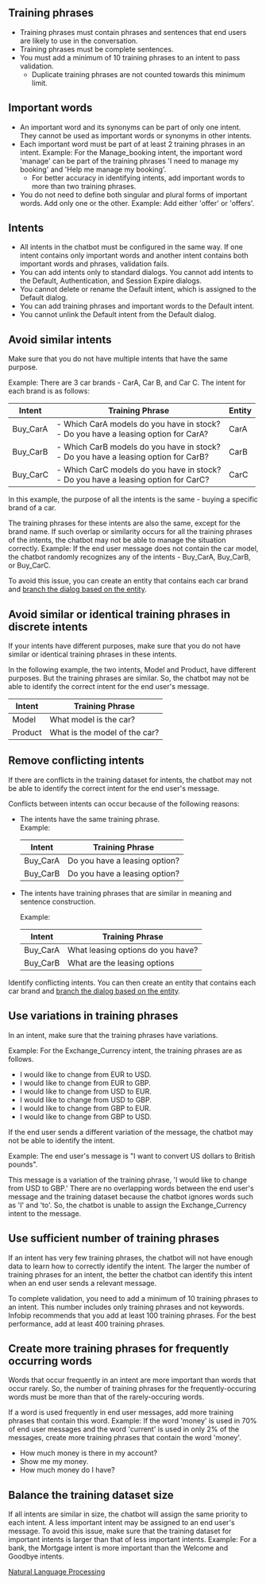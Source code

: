 ## Training phrases

- Training phrases must contain phrases and sentences that end users are likely to use in the conversation.
- Training phrases must be complete sentences.
- You must add a minimum of 10 training phrases to an intent to pass validation.
    - Duplicate training phrases are not counted towards this minimum limit.

## Important words

- An important word and its synonyms can be part of only one intent. They cannot be used as important words or synonyms in other intents.
- Each important word must be part of at least 2 training phrases in an intent. Example: For the Manage_booking intent, the important word 'manage' can be part of the training phrases 'I need to manage my booking' and 'Help me manage my booking'.
    - For better accuracy in identifying intents, add important words to more than two training phrases.
- You do not need to define both singular and plural forms of important words. Add only one or the other. Example: Add either 'offer' or 'offers'.

## Intents

- All intents in the chatbot must be configured in the same way. If one intent contains only important words and another intent contains both important words and phrases, validation fails.
- You can add intents only to standard dialogs. You cannot add intents to the Default, Authentication, and Session Expire dialogs.
- You cannot delete or rename the Default intent, which is assigned to the Default dialog.
- You can add training phrases and important words to the Default intent.
- You cannot unlink the Default intent from the Default dialog.

## Avoid similar intents

Make sure that you do not have multiple intents that have the same purpose.

Example: There are 3 car brands - CarA, Car B, and Car C. The intent for each brand is as follows:

|Intent|Training Phrase|Entity|
|---|---|---|
|Buy_CarA|- Which CarA models do you have in stock?<br>- Do you have a leasing option for CarA?|CarA|
|Buy_CarB|- Which CarB models do you have in stock?<br>- Do you have a leasing option for CarB?|CarB|
|Buy_CarC|- Which CarC models do you have in stock?<br>- Do you have a leasing option for CarC?|CarC|

In this example, the purpose of all the intents is the same - buying a specific brand of a car.

The training phrases for these intents are also the same, except for the brand name. If such overlap or similarity occurs for all the training phrases of the intents, the chatbot may not be able to manage the situation correctly. Example: If the end user message does not contain the car model, the chatbot randomly recognizes any of the intents - Buy_CarA, Buy_CarB, or Buy_CarC.

To avoid this issue, you can create an entity that contains each car brand and [branch the dialog based on the entity](https://www.infobip.com/docs/answers/ai-chatbots/intents#use-entities-to-branch-a-dialog-how-to).

## Avoid similar or identical training phrases in discrete intents

If your intents have different purposes, make sure that you do not have similar or identical training phrases in these intents.

In the following example, the two intents, Model and Product, have different purposes. But the training phrases are similar. So, the chatbot may not be able to identify the correct intent for the end user's message.

|Intent|Training Phrase|
|---|---|
|Model|What model is the car?|
|Product|What is the model of the car?|

## Remove conflicting intents

If there are conflicts in the training dataset for intents, the chatbot may not be able to identify the correct intent for the end user's message. 

Conflicts between intents can occur because of the following reasons:

- The intents have the same training phrase.  
    Example:
    
    |Intent|Training Phrase|
    |---|---|
    |Buy_CarA|Do you have a leasing option?|
    |Buy_CarB|Do you have a leasing option?|
    
- The intents have training phrases that are similar in meaning and sentence construction.
    
    Example:
    
    |Intent|Training Phrase|
    |---|---|
    |Buy_CarA|What leasing options do you have?|
    |Buy_CarB|What are the leasing options|
    

Identify conflicting intents. You can then create an entity that contains each car brand and [branch the dialog based on the entity](https://www.infobip.com/docs/answers/ai-chatbots/intents#use-entities-to-branch-a-dialog-how-to).

## Use variations in training phrases

In an intent, make sure that the training phrases have variations.

Example: For the Exchange_Currency intent, the training phrases are as follows.

- I would like to change from EUR to USD.
- I would like to change from EUR to GBP.
- I would like to change from USD to EUR.
- I would like to change from USD to GBP.
- I would like to change from GBP to EUR.
- I would like to change from GBP to USD.

If the end user sends a different variation of the message, the chatbot may not be able to identify the intent.

Example: The end user's message is "I want to convert US dollars to British pounds".

This message is a variation of the training phrase, 'I would like to change from USD to GBP.' There are no overlapping words between the end user's message and the training dataset because the chatbot ignores words such as 'I' and 'to'. So, the chatbot is unable to assign the Exchange_Currency intent to the message.

## Use sufficient number of training phrases

If an intent has very few training phrases, the chatbot will not have enough data to learn how to correctly identify the intent. The larger the number of training phrases for an intent, the better the chatbot can identify this intent when an end user sends a relevant message.

To complete validation, you need to add a minimum of 10 training phrases to an intent. This number includes only training phrases and not keywords. Infobip recommends that you add at least 100 training phrases. For the best performance, add at least 400 training phrases.

## Create more training phrases for frequently occurring words

Words that occur frequently in an intent are more important than words that occur rarely. So, the number of training phrases for the frequently-occuring words must be more than that of the rarely-occuring words.

If a word is used frequently in end user messages, add more training phrases that contain this word. Example: If the word 'money' is used in 70% of end user messages and the word 'current' is used in only 2% of the messages, create more training phrases that contain the word 'money'.

- How much money is there in my account?
- Show me my money.
- How much money do I have?

## Balance the training dataset size

If all intents are similar in size, the chatbot will assign the same priority to each intent. A less important intent may be assigned to an end user's message. To avoid this issue, make sure that the training dataset for important intents is larger than that of less important intents. Example: For a bank, the Mortgage intent is more important than the Welcome and Goodbye intents.

[Natural Language Processing](https://www.infobip.com/docs/answers/ai-chatbots/nlp "Natural Language Processing")